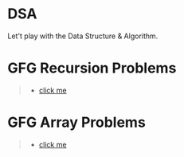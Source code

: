 # DSA
Let't play with the Data Structure & Algorithm.
# GFG Recursion Problems
> - [click me](https://github.com/goalsachiever/Recursion)
# GFG Array Problems
> - [click me]( )
